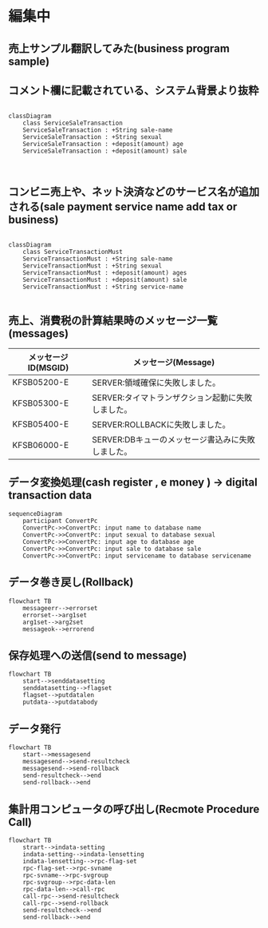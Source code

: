 # 編集中

## 売上サンプル翻訳してみた(business program sample)

## コメント欄に記載されている、システム背景より抜粋
```mermaid

classDiagram
    class ServiceSaleTransaction
    ServiceSaleTransaction : +String sale-name
    ServiceSaleTransaction : +String sexual
    ServiceSaleTransaction : +deposit(amount) age
    ServiceSaleTransaction : +deposit(amount) sale



```

## コンビニ売上や、ネット決済などのサービス名が追加される(sale payment service name add tax or business)
```mermaid

classDiagram
    class ServiceTransactionMust
    ServiceTransactionMust : +String sale-name
    ServiceTransactionMust : +String sexual
    ServiceTransactionMust : +deposit(amount) ages
    ServiceTransactionMust : +deposit(amount) sale
    ServiceTransactionMust : +String service-name 


```
## 売上、消費税の計算結果時のメッセージ一覧(messages)


|  メッセージID(MSGID)  |  メッセージ(Message)  |
| ---- | ---- |
|  KFSB05200-E |  SERVER:領域確保に失敗しました。  |  TD  |  TD  |
|  KFSB05300-E | SERVER:タイマトランザクション起動に失敗しました。 | 
|  KFSB05400-E | SERVER:ROLLBACKに失敗しました。 | 
|  KFSB06000-E | SERVER:DBキューのメッセージ書込みに失敗しました。 | 


## データ変換処理(cash register , e money ) → digital transaction data
```mermaid
sequenceDiagram
    participant ConvertPc
    ConvertPc->>ConvertPc: input name to database name
    ConvertPc->>ConvertPc: input sexual to database sexual    
    ConvertPc->>ConvertPc: input age to database age    
    ConvertPc->>ConvertPc: input sale to database sale
    ConvertPc->>ConvertPc: input servicename to database servicename

```

## データ巻き戻し(Rollback)
```mermaid
flowchart TB
    messageerr-->errorset
    errorset-->arg1set
    arg1set-->arg2set
    messageok-->errorend
```

## 保存処理への送信(send to message)
```mermaid
flowchart TB
    start-->senddatasetting
    senddatasetting-->flagset
    flagset-->putdatalen
    putdata-->putdatabody
```

## データ発行
```mermaid
flowchart TB
    start-->messagesend
    messagesend-->send-resultcheck
    messagesend-->send-rollback
    send-resultcheck-->end
    send-rollback-->end

```

## 集計用コンピュータの呼び出し(Recmote Procedure Call)
```mermaid
flowchart TB
    strart-->indata-setting
    indata-setting-->indata-lensetting
    indata-lensetting-->rpc-flag-set
    rpc-flag-set-->rpc-svname
    rpc-svname-->rpc-svgroup
    rpc-svgroup-->rpc-data-len
    rpc-data-len-->call-rpc
    call-rpc-->send-resultcheck
    call-rpc-->send-rollback
    send-resultcheck-->end
    send-rollback-->end
```






















```mermaid
```
